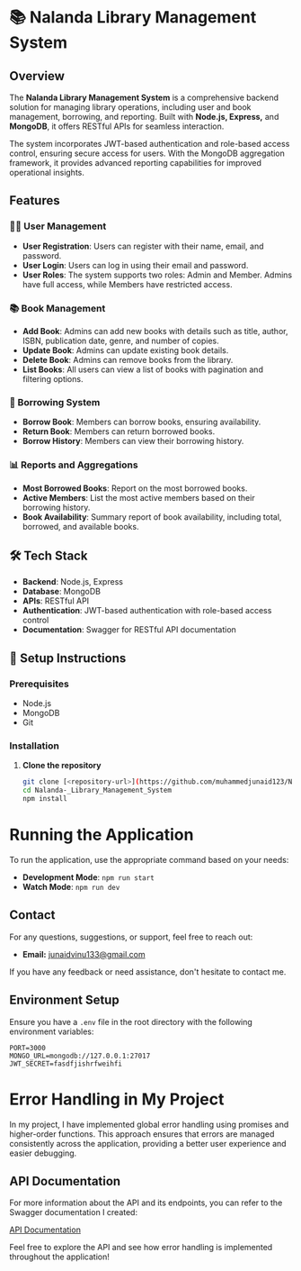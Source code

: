 # 📚 Nalanda Library Management System

## Overview

The **Nalanda Library Management System** is a comprehensive backend solution for managing library operations, including user and book management, borrowing, and reporting. Built with **Node.js, Express,** and **MongoDB**, it offers RESTful APIs for seamless interaction.

The system incorporates JWT-based authentication and role-based access control, ensuring secure access for users. With the MongoDB aggregation framework, it provides advanced reporting capabilities for improved operational insights.

## Features

### 🧑‍💻 User Management
- **User Registration**: Users can register with their name, email, and password.
- **User Login**: Users can log in using their email and password.
- **User Roles**: The system supports two roles: Admin and Member. Admins have full access, while Members have restricted access.

### 📚 Book Management
- **Add Book**: Admins can add new books with details such as title, author, ISBN, publication date, genre, and number of copies.
- **Update Book**: Admins can update existing book details.
- **Delete Book**: Admins can remove books from the library.
- **List Books**: All users can view a list of books with pagination and filtering options.

### 📖 Borrowing System
- **Borrow Book**: Members can borrow books, ensuring availability.
- **Return Book**: Members can return borrowed books.
- **Borrow History**: Members can view their borrowing history.

### 📊 Reports and Aggregations
- **Most Borrowed Books**: Report on the most borrowed books.
- **Active Members**: List the most active members based on their borrowing history.
- **Book Availability**: Summary report of book availability, including total, borrowed, and available books.

## 🛠 Tech Stack
- **Backend**: Node.js, Express
- **Database**: MongoDB
- **APIs**: RESTful API
- **Authentication**: JWT-based authentication with role-based access control
- **Documentation**: Swagger for RESTful API documentation

## 🚀 Setup Instructions

### Prerequisites
- Node.js 
- MongoDB
- Git

### Installation
1. **Clone the repository**
   ```bash
   git clone [<repository-url>](https://github.com/muhammedjunaid123/Nalanda-_Library_Management_System.git)
   cd Nalanda-_Library_Management_System
   npm install

# Running the Application

To run the application, use the appropriate command based on your needs:

- **Development Mode**: `npm run start`
- **Watch Mode**: `npm run dev`

## Contact

For any questions, suggestions, or support, feel free to reach out:

- **Email:** [junaidvinu133@gmail.com](mailto:junaidvinu133@gmail.com)



 If you have any feedback or need assistance, don't hesitate to contact me.


## Environment Setup

Ensure you have a `.env` file in the root directory with the following environment variables:

```env
PORT=3000
MONGO_URL=mongodb://127.0.0.1:27017
JWT_SECRET=fasdfjishrfweihfi

```

# Error Handling in My Project

In my project, I have implemented global error handling using promises and higher-order functions. This approach ensures that errors are managed consistently across the application, providing a better user experience and easier debugging.

## API Documentation

For more information about the API and its endpoints, you can refer to the Swagger documentation I created:

[API Documentation](http://localhost:3000/api-docs)

Feel free to explore the API and see how error handling is implemented throughout the application!
